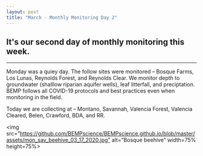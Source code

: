 ```yaml
---
layout: post
title: "March - Monthly Monitoring Day 2" 
---
```


It's our second day of monthly monitoring this week.  
----
****
Monday was a quiey day. The follow sites were monitored – Bosque Farms, Los Lunas, Reynolds Forest, and Reynolds Clear.
We monitor depth to groundwater (shalllow riparian aquifer wells), leaf litterfall, and preciptation. BEMP follows all COVID-19
protocols and best practices even when monitoring in the field.

Today we are collecting at – Montano, Savannah, Valencia Forest, Valencia Cleared, Belen, Crawford, BDA, and RR.

<img src=”https://github.com/BEMPscience/BEMPscience.github.io/blob/master/assets/mon_sav_beehive_03_17_2020.jpg” alt=”Bosque beehive” width=75% height=75%>

